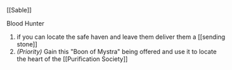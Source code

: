 [[Sable]]

Blood Hunter
1. if you can locate the safe haven and leave them deliver them a [[sending stone]]
2.  *(Priority)* Gain this "Boon of Mystra" being offered and use it to locate the heart of the [[Purification Society]]

